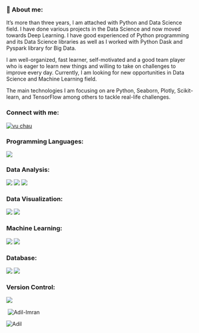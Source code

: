<h3>💬 About me:</h3>

<p align="left">It’s more than three years, I am attached with Python and Data Science 
field. I have done various projects in the Data Science and now moved towards Deep Learning. I have good experienced of Python programming and its Data Science 
libraries as well as I worked with Python Dask and Pyspark library for Big Data. </p>
<p align="left">I am well-organized, fast learner, self-motivated and a good team player who is eager to learn new things and willing to take on challenges to improve every day. Currently, I am looking for new opportunities in Data Science and Machine Learning field.</p>
<p align="left">The main technologies I am focusing on are Python, Seaborn, Plotly, Scikit-learn, and TensorFlow among others to tackle real-life challenges.</p>

<h3 align="left">Connect with me:</h3>
<p align="left">
<a href="https://www.linkedin.com/in/adil-imran-004552580605/" target="blank"><img align="center" src="https://img.shields.io/badge/LinkedIn-0077B5?style=for-the-badge&logo=linkedin&logoColor=white" alt="vu chau" /></a>
</p>

<h3 align="left">Programming Languages:</h3>
<p align="left"><img src="https://img.shields.io/badge/Python-3776AB?style=for-the-badge&logo=python&logoColor=white">

<h3 align="left">Data Analysis:</h3>
<p align="left"> <img src="https://img.shields.io/badge/Pandas-150458?style=for-the-badge&logo=pandas&logoColor=white"> <img src="https://img.shields.io/badge/Numpy-013243?style=for-the-badge&logo=numpy&logoColor=white"> <img src="https://img.shields.io/badge/Dask-404D59?style=for-the-badge"> </p>

<h3 align="left">Data Visualization:</h3>
<p align="left">  <img src="https://img.shields.io/badge/Seaborn-3776AB?style=for-the-badge">  <img src="https://img.shields.io/badge/Plotly-5D4F85?style=for-the-badge"> </p>

<h3 align="left">Machine Learning:</h3>
<p align="left"> <img src="https://img.shields.io/badge/Scikitlearn-F7931E?style=for-the-badge&logo=scikit-learn&logoColor=white"> <img src="https://img.shields.io/badge/Keras-D00000?style=for-the-badge&logo=keras&logoColor=white"> </p>

<h3 align="left">Database:</h3>
<p align="left"> <img src="https://img.shields.io/badge/SQLite-07405E?style=for-the-badge&logo=sqlite&logoColor=white"> <img src="https://img.shields.io/badge/PostgreSQL-07405E?style=for-the-badge&logo=sqlite&logoColor=white"> </p>
<p align="left">  </p>

<h3 align="left">Version Control:</h3>
<p align="left"> <img src="https://img.shields.io/badge/Git-F05032?style=for-the-badge&logo=git&logoColor=white"> </p>

<p>&nbsp;<img align="center" src="https://github-readme-stats.vercel.app/api?username=adil-imran&show_icons=true&locale=en&theme=radical" alt="Adil-Imran" /></p>


<p><img align="center" src="https://github-readme-streak-stats.herokuapp.com/?user=adil-imran&theme=dark" alt="Adil" /></p>

<!--
**adil-imran** is a ✨ _special_ ✨ repository because its `README.md` (this file) appears on your GitHub profile.

Here are some ideas to get you started:

- 🔭 I’m currently working on ...
- 🌱 I’m currently learning ...
- 👯 I’m looking to collaborate on ...
- 🤔 I’m looking for help with ...
- 💬 Ask me about ...
- 📫 How to reach me: ...
- 😄 Pronouns: ...
- ⚡ Fun fact: ...
-->
